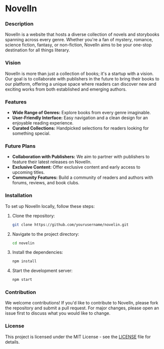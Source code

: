 # NovelIn

### Description
NovelIn is a website that hosts a diverse collection of novels and storybooks spanning across every genre. Whether you're a fan of mystery, romance, science fiction, fantasy, or non-fiction, NovelIn aims to be your one-stop destination for all things literary.

### Vision
NovelIn is more than just a collection of books; it's a startup with a vision. Our goal is to collaborate with publishers in the future to bring their books to our platform, offering a unique space where readers can discover new and exciting works from both established and emerging authors.

### Features
- **Wide Range of Genres:** Explore books from every genre imaginable.
- **User-Friendly Interface:** Easy navigation and a clean design for an enjoyable reading experience.
- **Curated Collections:** Handpicked selections for readers looking for something special.

### Future Plans
- **Collaboration with Publishers:** We aim to partner with publishers to feature their latest releases on NovelIn.
- **Exclusive Content:** Offer exclusive content and early access to upcoming titles.
- **Community Features:** Build a community of readers and authors with forums, reviews, and book clubs.

### Installation
To set up NovelIn locally, follow these steps:

1. Clone the repository:
   ```bash
   git clone https://github.com/yourusername/novelin.git
   ```
2. Navigate to the project directory:
   ```bash
   cd novelin
   ```
3. Install the dependencies:
   ```bash
   npm install
   ```
4. Start the development server:
   ```bash
   npm start
   ```

### Contribution
We welcome contributions! If you'd like to contribute to NovelIn, please fork the repository and submit a pull request. For major changes, please open an issue first to discuss what you would like to change.

### License
This project is licensed under the MIT License - see the [LICENSE](LICENSE) file for details.
